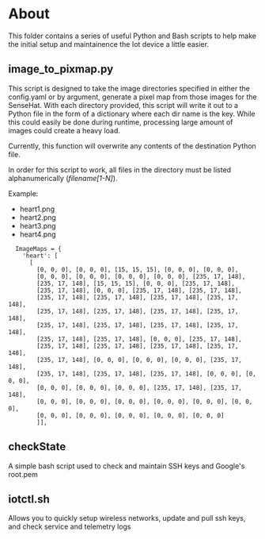 # About   
This folder contains a series of useful Python and Bash scripts to help make the initial setup and maintainence the Iot device a little easier.   

## image_to_pixmap.py   

This script is designed to take the image directories specified in either the config.yaml or by argument, generate a pixel map from those images for the SenseHat.
With each directory provided, this script will write it out to a Python file in the form of a dictionary where each dir name is the key. 
While this could easily be done during runtime, processing large amount of images could create a heavy load.     

Currently, this function will overwrite any contents of the destination Python file. 

In order for this script to work, all files in the directory must be listed alphanumerically (*filename[1-N]*).   

Example:   
  - heart1.png
  - heart2.png
  - heart3.png
  - heart4.png

```
  ImageMaps = {
    'heart': [
      [
        [0, 0, 0], [0, 0, 0], [15, 15, 15], [0, 0, 0], [0, 0, 0], 
        [0, 0, 0], [0, 0, 0], [0, 0, 0], [0, 0, 0], [235, 17, 148], 
        [235, 17, 148], [15, 15, 15], [0, 0, 0], [235, 17, 148], 
        [235, 17, 148], [0, 0, 0], [235, 17, 148], [235, 17, 148], 
        [235, 17, 148], [235, 17, 148], [235, 17, 148], [235, 17, 148], 
        [235, 17, 148], [235, 17, 148], [235, 17, 148], [235, 17, 148], 
        [235, 17, 148], [235, 17, 148], [235, 17, 148], [235, 17, 148], 
        [235, 17, 148], [235, 17, 148], [0, 0, 0], [235, 17, 148], 
        [235, 17, 148], [235, 17, 148], [235, 17, 148], [235, 17, 148], 
        [235, 17, 148], [0, 0, 0], [0, 0, 0], [0, 0, 0], [235, 17, 148], 
        [235, 17, 148], [235, 17, 148], [235, 17, 148], [0, 0, 0], [0, 0, 0], 
        [0, 0, 0], [0, 0, 0], [0, 0, 0], [235, 17, 148], [235, 17, 148], 
        [0, 0, 0], [0, 0, 0], [0, 0, 0], [0, 0, 0], [0, 0, 0], [0, 0, 0], 
        [0, 0, 0], [0, 0, 0], [0, 0, 0], [0, 0, 0], [0, 0, 0]
        ]],
```   

## checkState   

A simple bash script used to check and maintain SSH keys and Google's root.pem    

## iotctl.sh   

Allows you to quickly setup wireless networks, update and pull ssh keys, and check service and telemetry logs   
